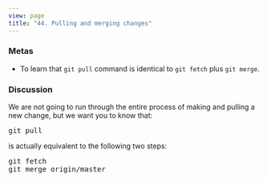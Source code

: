 ```yaml
---
view: page
title: "44. Pulling and merging changes"
---
```


<h3>Metas</h3>

<ul><li>To learn that <code>git pull</code> command is identical to <code>git fetch</code> plus <code>git merge</code>.</li></ul>

<h3>Discussion</h3>

<p>We are not going to run through the entire process of making and pulling a new change, but we want you to know that: </p>

<pre class="instructions">git pull</pre>

<p>is actually equivalent to the following two steps:</p>

<pre class="instructions">git fetch
git merge origin/master</pre>